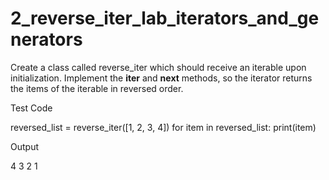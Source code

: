 # 2_reverse_iter_lab_iterators_and_generators
Create a class called reverse_iter which should receive an iterable upon initialization. Implement the __iter__ and __next__ methods, so the iterator returns the items of the iterable in reversed order.

Test Code

reversed_list = reverse_iter([1, 2, 3, 4])
for item in reversed_list:
    print(item)


Output

4
3
2
1

